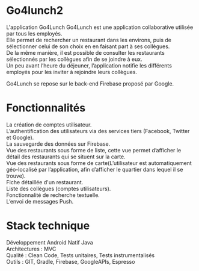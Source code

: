 # Go4lunch2
L'application Go4Lunch
Go4Lunch est une application collaborative utilisée par tous les employés.  
Elle permet de rechercher un restaurant dans les environs, puis de sélectionner celui de son choix en en faisant part à ses collègues.   
De la même manière, il est possible de consulter les restaurants sélectionnés par les collègues afin de se joindre à eux.   
Un peu avant l’heure du déjeuner, l’application notifie les différents employés pour les inviter à rejoindre leurs collègues.  

Go4Lunch se repose sur le back-end Firebase proposé par Google.  

# Fonctionnalités

La création de comptes utilisateur.  
L’authentification des utilisateurs via des services tiers (Facebook, Twitter et Google).  
La sauvegarde des données sur Firebase.  
Vue des restaurants sous forme de liste, cette vue permet d’afficher le détail des restaurants qui se situent sur la carte.  
Vue des restaurants sous forme de carte(L’utilisateur est automatiquement géo-localisé par l’application, afin d’afficher le quartier dans lequel il se trouve).  
Fiche détaillée d'un restaurant.  
Liste des collègues (comptes utilisateurs).  
Fonctionnalité de recherche textuelle.  
L’envoi de messages Push.  

# Stack technique
  
Développement Android Natif Java  
Architectures : MVC  
Qualité : Clean Code, Tests unitaires, Tests instrumentalisés  
Outils : GIT, Gradle, Firebase, GoogleAPIs, Espresso  
